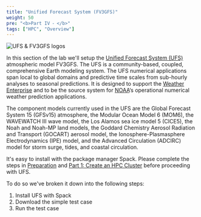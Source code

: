 ```yaml
---
title: "Unified Forecast System (FV3GFS)"
weight: 50
pre: "<b>Part IV ⁃ </b>"
tags: ["HPC", "Overview"]
---
```


![UFS & FV3GFS logos](/images/ufs/logos.png)

In this section of the lab we'll setup the [Unified Forecast System (UFS)](https://ufscommunity.org/) atmospheric model FV3GFS. The UFS is a community-based, coupled, comprehensive Earth modeling system. The UFS numerical applications span local to global domains and predictive time scales from sub-hourly analyses to seasonal predictions. It is designed to support the [Weather Enterprise](https://www.weather.gov/about/weather-enterprise) and to be the source system for [NOAA](https://www.noaa.gov/)‘s operational numerical weather prediction applications.

The component models currently used in the UFS are the Global Forecast System 15 (GFSv15) atmosphere, the Modular Ocean Model 6 (MOM6), the WAVEWATCH III wave model, the Los Alamos sea ice model 5 (CICE5), the Noah and Noah-MP land models, the Goddard Chemistry Aerosol Radiation and Transport (GOCART) aerosol model, the Ionosphere-Plasmasphere Electrodynamics (IPE) model, and the Advanced Circulation (ADCIRC) model for storm surge, tides, and coastal circulation.

It's easy to install with the package manager Spack. Please complete the steps in [Preparation](/01-aws-getting-started.html) and
[Part 1: Create an HPC Cluster](02-cluster.html) before proceeding with UFS.

To do so we've broken it down into the following steps:

1. Install UFS with Spack
2. Download the simple test case
3. Run the test case
